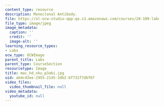 ```yaml
---
content_type: resource
description: Monoclonal Antibody.
file: https://ol-ocw-studio-app-qa.s3.amazonaws.com/courses/20-109-laboratory-fundamentals-in-biological-engineering-fall-2007/ab4c43ee295521453db2bf732f7dbf67_mac_hd_nku_p3abi.jpg
file_type: image/jpeg
image_metadata:
  caption: ''
  credit: ''
  image-alt: ''
learning_resource_types:
- Labs
ocw_type: OCWImage
parent_title: Labs
parent_type: CourseSection
resourcetype: Image
title: mac_hd_nku_p3abi.jpg
uid: ab4c43ee-2955-2145-3db2-bf732f7dbf67
video_files:
  video_thumbnail_file: null
video_metadata:
  youtube_id: null
---
```

